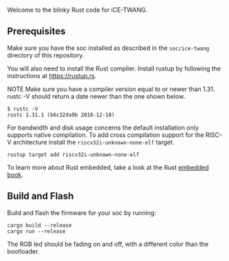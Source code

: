 Welcome to the blinky Rust code for iCE-TWANG.

## Prerequisites

Make sure you have the soc installed as described in the `soc/ice-twang` directory of this repository.

You will also need to install the Rust compiler. Install rustup by following the instructions at https://rustup.rs.

NOTE Make sure you have a compiler version equal to or newer than 1.31. rustc -V should return a date newer than the one shown below.

```
$ rustc -V
rustc 1.31.1 (b6c32da9b 2018-12-18)
```

For bandwidth and disk usage concerns the default installation only supports native compilation. To add cross compilation support for the RISC-V architecture install the `riscv32i-unknown-none-elf` target.

```
rustup target add riscv32i-unknown-none-elf
```

To learn more about Rust embedded, take a look at the Rust [embedded book](https://rust-embedded.github.io/book/).

## Build and Flash

Build and flash the firmware for your soc by running:
```
cargo build --release
cargo run --release
```

The RGB led should be fading on and off, with a different color than the bootloader.

